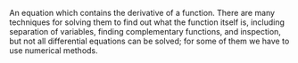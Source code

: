 An equation which contains the derivative of a function. There are many
techniques for solving them to find out what the function itself is,
including separation of variables, finding complementary functions, and
inspection, but not all differential equations can be solved; for some
of them we have to use numerical methods.
